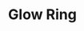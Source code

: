 ---
templateKey: blog-post
featuredpost: false
featuredimage: /assets/Glow_Ring.png
title: Glow Ring
description: Rings
testfield: 1034
---